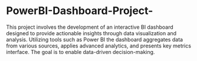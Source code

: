 # PowerBI-Dashboard-Project-
This project involves the development of an interactive BI dashboard designed to provide actionable insights through data visualization and analysis. Utilizing tools such as Power BI the dashboard aggregates data from various sources, applies advanced analytics, and presents key metrics interface. The goal is to enable data-driven decision-making.
